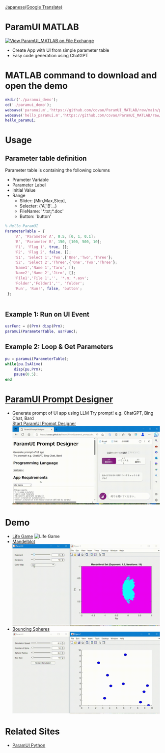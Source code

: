 [Japanese(Google Translate)](https://github-com.translate.goog/covao/ParamUI_MATLAB?_x_tr_sl=en&_x_tr_tl=ja&_x_tr_hl=ja&_x_tr_pto=wapp)  
# ParamUI MATLAB
[![View ParamUI_MATLAB on File Exchange](https://www.mathworks.com/matlabcentral/images/matlab-file-exchange.svg)](https://jp.mathworks.com/matlabcentral/fileexchange/130169-paramui_matlab)  
- Create App with UI from simple parameter table
- Easy code generation using ChatGPT

# MATLAB command to download and open the demo
~~~matlab
mkdir('./paramui_demo');
cd('./paramui_demo');
websave('paramui.m','https://github.com/covao/ParamUI_MATLAB/raw/main/paramui.m');
websave('hello_paramui.m','https://github.com/covao/ParamUI_MATLAB/raw/main/hello_paramui.m');
hello_paramui;
~~~
# Usage
## Parameter table definition
Parameter table is containing the following columns  
- Prameter Variable
- Parameter Label
- Initial Value
- Range 
  - Slider: [Min,Max,Step],
  - Selecter: {'A','B'...}
  - FileName: '\*.txt;\*.doc'
  - Button: 'button'

~~~ matlab
% Hello ParamUI
ParameterTable = { 
    'A', 'Parameter A', 0.5, [0, 1, 0.1];
    'B', 'Parameter B', 150, [100, 500, 10];
    'F1', 'Flag 1', true, [];
    'F2', 'Flag 2', false, [];
    'S1', 'Select 1','Two',{'One','Two','Three'};
    'S2', 'Select 2','Three',{'One','Two','Three'};
    'Name1','Name 1','Taro', [];
    'Name2','Name 2','Jiro', [];
    'File1','File 1','', '*.m; *.asv';
    'Folder','Folder1','', 'folder';
    'Run', 'Run!', false, 'button';
 };
 
~~~

## Example 1: Run on UI Event
~~~ matlab
usrFunc = @(Prm) disp(Prm);
paramui(ParameterTable, usrFunc);

~~~

## Example 2: Loop & Get Parameters
~~~ matlab
pu = paramui(ParameterTable);
while(pu.IsAlive)
    disp(pu.Prm);
    pause(0.5);
end

~~~

# [ParamUI Prompt Designer](https://covao.github.io/ParamUI/html/paramui_prompt_designer.html?lang=MATLAB)
- Generate prompt of UI app using LLM
Try prompt! e.g. ChatGPT, Bing Chat, Bard  
 [Start ParamUI Prompt Designer](https://covao.github.io/ParamUI/html/paramui_prompt_designer.html?lang=MATLAB)
 ![Prompt Designer](img/paramui_prompt_designer.gif)

# Demo
- [Life Game](lifegame.m)
![Life Game](img/lifegame_matlab.gif)
- [Mandelblot](mandelbrot.m)
![Mandelblot](img/mandelblot_matlab.gif)
- [Bouncing Spheres](bouncing_spheres.m)
![Bouncing Spheres](img/bouncing_spheres_matlab.gif)
# Related Sites
- [ParamUI Python](https://github.com/covao/ParamUI)
